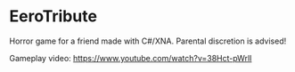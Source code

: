 # EeroTribute
Horror game for a friend made with C#/XNA. Parental discretion is advised!


Gameplay video:
https://www.youtube.com/watch?v=38Hct-pWrlI
